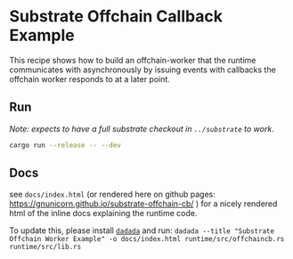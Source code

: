 # Substrate Offchain Callback Example

This recipe shows how to build an offchain-worker that the runtime communicates with asynchronously by issuing events with callbacks the offchain worker responds to at a later point.


## Run

_Note: expects to have a full substrate checkout in `../substrate` to work_.

```bash
cargo run --release -- --dev
```

## Docs

see `docs/index.html` (or rendered here on github pages: https://gnunicorn.github.io/substrate-offchain-cb/ ) for a nicely rendered html of the inline docs explaining the runtime code.

To update this, please install [`dadada`](https://crates.io/crates/dadada) and run: `dadada --title "Substrate Offchain Worker Example" -o docs/index.html runtime/src/offchaincb.rs runtime/src/lib.rs`